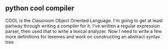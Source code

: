 ## python cool compiler

COOL is the Classroom Object Oriented Language. I'm going to get at least partway through writing a compiler for it. I've written a regular expression parser, then used that to write a lexical analyzer. Now I need to write a few more definitions for lexemes and work on constructing an abstract syntax tree
